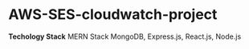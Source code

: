 # AWS-SES-cloudwatch-project

**Techology Stack**
MERN Stack
MongoDB, Express.js, React.js, Node.js
